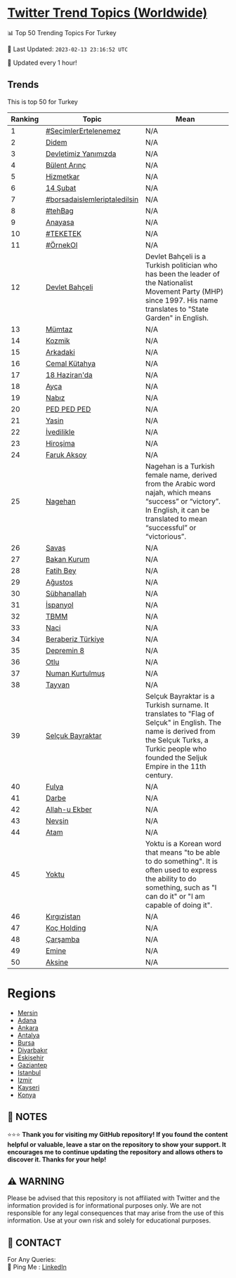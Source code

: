[Twitter Trend Topics (Worldwide)](https://github.com/ErcinDedeoglu/Twitter-Trend-Topics)
==========


📊 Top 50 Trending Topics For Turkey

📆 Last Updated: `2023-02-13 23:16:52 UTC`

🔧 Updated every 1 hour!


## Trends

This is top 50 for Turkey

| Ranking | Topic | Mean |
| ------- | ------------ | ------------ |
| 1 | [#SeçimlerErtelenemez](http://twitter.com/search?q=%23Se%c3%a7imlerErtelenemez) | N/A |
| 2 | [Didem](http://twitter.com/search?q=Didem) | N/A |
| 3 | [Devletimiz Yanımızda](http://twitter.com/search?q=Devletimiz+Yan%c4%b1m%c4%b1zda) | N/A |
| 4 | [Bülent Arınç](http://twitter.com/search?q=B%c3%bclent+Ar%c4%b1n%c3%a7) | N/A |
| 5 | [Hizmetkar](http://twitter.com/search?q=Hizmetkar) | N/A |
| 6 | [14 Şubat](http://twitter.com/search?q=14+%c5%9eubat) | N/A |
| 7 | [#borsadaislemleriptaledilsin](http://twitter.com/search?q=%23borsadaislemleriptaledilsin) | N/A |
| 8 | [#tehBag](http://twitter.com/search?q=%23tehBag) | N/A |
| 9 | [Anayasa](http://twitter.com/search?q=Anayasa) | N/A |
| 10 | [#TEKETEK](http://twitter.com/search?q=%23TEKETEK) | N/A |
| 11 | [#ÖrnekOl](http://twitter.com/search?q=%23%c3%96rnekOl) | N/A |
| 12 | [Devlet Bahçeli](http://twitter.com/search?q=Devlet+Bah%c3%a7eli) | Devlet Bahçeli is a Turkish politician who has been the leader of the Nationalist Movement Party (MHP) since 1997. His name translates to "State Garden" in English. |
| 13 | [Mümtaz](http://twitter.com/search?q=M%c3%bcmtaz) | N/A |
| 14 | [Kozmik](http://twitter.com/search?q=Kozmik) | N/A |
| 15 | [Arkadaki](http://twitter.com/search?q=Arkadaki) | N/A |
| 16 | [Cemal Kütahya](http://twitter.com/search?q=Cemal+K%c3%bctahya) | N/A |
| 17 | [18 Haziran'da](http://twitter.com/search?q=18+Haziran%27da) | N/A |
| 18 | [Ayça](http://twitter.com/search?q=Ay%c3%a7a) | N/A |
| 19 | [Nabız](http://twitter.com/search?q=Nab%c4%b1z) | N/A |
| 20 | [PED PED PED](http://twitter.com/search?q=PED+PED+PED) | N/A |
| 21 | [Yasin](http://twitter.com/search?q=Yasin) | N/A |
| 22 | [İvedilikle](http://twitter.com/search?q=%c4%b0vedilikle) | N/A |
| 23 | [Hiroşima](http://twitter.com/search?q=Hiro%c5%9fima) | N/A |
| 24 | [Faruk Aksoy](http://twitter.com/search?q=Faruk+Aksoy) | N/A |
| 25 | [Nagehan](http://twitter.com/search?q=Nagehan) | Nagehan is a Turkish female name, derived from the Arabic word najah, which means “success” or “victory”. In English, it can be translated to mean “successful” or “victorious”. |
| 26 | [Savaş](http://twitter.com/search?q=Sava%c5%9f) | N/A |
| 27 | [Bakan Kurum](http://twitter.com/search?q=Bakan+Kurum) | N/A |
| 28 | [Fatih Bey](http://twitter.com/search?q=Fatih+Bey) | N/A |
| 29 | [Ağustos](http://twitter.com/search?q=A%c4%9fustos) | N/A |
| 30 | [Sübhanallah](http://twitter.com/search?q=S%c3%bcbhanallah) | N/A |
| 31 | [İspanyol](http://twitter.com/search?q=%c4%b0spanyol) | N/A |
| 32 | [TBMM](http://twitter.com/search?q=TBMM) | N/A |
| 33 | [Naci](http://twitter.com/search?q=Naci) | N/A |
| 34 | [Beraberiz Türkiye](http://twitter.com/search?q=Beraberiz+T%c3%bcrkiye) | N/A |
| 35 | [Depremin 8](http://twitter.com/search?q=Depremin+8) | N/A |
| 36 | [Otlu](http://twitter.com/search?q=Otlu) | N/A |
| 37 | [Numan Kurtulmuş](http://twitter.com/search?q=Numan+Kurtulmu%c5%9f) | N/A |
| 38 | [Tayvan](http://twitter.com/search?q=Tayvan) | N/A |
| 39 | [Selçuk Bayraktar](http://twitter.com/search?q=Sel%c3%a7uk+Bayraktar) | Selçuk Bayraktar is a Turkish surname. It translates to "Flag of Selçuk" in English. The name is derived from the Selçuk Turks, a Turkic people who founded the Seljuk Empire in the 11th century. |
| 40 | [Fulya](http://twitter.com/search?q=Fulya) | N/A |
| 41 | [Darbe](http://twitter.com/search?q=Darbe) | N/A |
| 42 | [Allah-u Ekber](http://twitter.com/search?q=Allah-u+Ekber) | N/A |
| 43 | [Nevşin](http://twitter.com/search?q=Nev%c5%9fin) | N/A |
| 44 | [Atam](http://twitter.com/search?q=Atam) | N/A |
| 45 | [Yoktu](http://twitter.com/search?q=Yoktu) | Yoktu is a Korean word that means "to be able to do something". It is often used to express the ability to do something, such as "I can do it" or "I am capable of doing it". |
| 46 | [Kırgızistan](http://twitter.com/search?q=K%c4%b1rg%c4%b1zistan) | N/A |
| 47 | [Koç Holding](http://twitter.com/search?q=Ko%c3%a7+Holding) | N/A |
| 48 | [Çarşamba](http://twitter.com/search?q=%c3%87ar%c5%9famba) | N/A |
| 49 | [Emine](http://twitter.com/search?q=Emine) | N/A |
| 50 | [Aksine](http://twitter.com/search?q=Aksine) | N/A |



# Regions

* [Mersin](</Turkey/Mersin.md>)
* [Adana](</Turkey/Adana.md>)
* [Ankara](</Turkey/Ankara.md>)
* [Antalya](</Turkey/Antalya.md>)
* [Bursa](</Turkey/Bursa.md>)
* [Diyarbakır](</Turkey/Diyarbakır.md>)
* [Eskişehir](</Turkey/Eskişehir.md>)
* [Gaziantep](</Turkey/Gaziantep.md>)
* [Istanbul](</Turkey/Istanbul.md>)
* [Izmir](</Turkey/Izmir.md>)
* [Kayseri](</Turkey/Kayseri.md>)
* [Konya](</Turkey/Konya.md>)



## 📝 NOTES

⭐⭐⭐ **Thank you for visiting my GitHub repository! If you found the content helpful or valuable, leave a star on the repository to show your support. It encourages me to continue updating the repository and allows others to discover it. Thanks for your help!**


## ⚠️ WARNING

Please be advised that this repository is not affiliated with Twitter and the information provided is for informational purposes only. We are not responsible for any legal consequences that may arise from the use of this information. Use at your own risk and solely for educational purposes.


## 📨 CONTACT

 For Any Queries:  
            🏓 Ping Me : [LinkedIn](https://www.linkedin.com/in/ercindedeoglu/)
